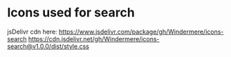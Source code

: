 # Icons used for search
jsDelivr cdn here: https://www.jsdelivr.com/package/gh/Windermere/icons-search
https://cdn.jsdelivr.net/gh/Windermere/icons-search@v1.0.0/dist/style.css
